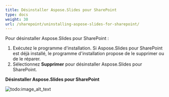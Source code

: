 ```yaml
---
title: Désinstaller Aspose.Slides pour SharePoint
type: docs
weight: 30
url: /sharepoint/uninstalling-aspose-slides-for-sharepoint/
---
```


Pour désinstaller Aspose.Slides pour SharePoint :

1. Exécutez le programme d'installation.
   Si Aspose.Slides pour SharePoint est déjà installé, le programme d'installation propose de le supprimer ou de le réparer.
1. Sélectionnez **Supprimer** pour désinstaller Aspose.Slides pour SharePoint.

**Désinstaller Aspose.Slides pour SharePoint**

![todo:image_alt_text](uninstalling-aspose-slides-for-sharepoint_1.png)